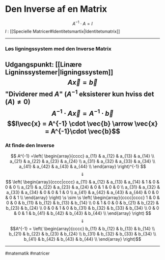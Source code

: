# Den Inverse af en Matrix

$$A^{-1} \cdot A = I$$
$I$ : [[Specielle Matricer#Identitetsmartix|Identitetsmatrix]]

---

### Løs ligningssystem med den Inverse Matrix

Udgangspunkt: [[Linære Ligninssystemer|ligningssystem]]
$$A\vec{x} = \vec{b}$$
"Dividerer med $A$" ($A^{-1}$ eksisterer kun hviss $\det(A) \neq 0$)
$$A^{-1} \cdot A\vec{x} = A^{-1} \cdot  \vec{b}$$
$$I\vec{x} = A^{-1} \cdot \vec{b} \arrow \vec{x} = A^{-1}\cdot \vec{b}$$
---

### At finde den Inverse
$$
A^{-1} =\left(
\begin{array}{cccc}
 a_{11} & a_{12} & a_{13} & a_{14} \\
 a_{21} & a_{22} & a_{23} & a_{24} \\
 a_{31} & a_{32} & a_{33} & a_{34} \\
 a_{41} & a_{42} & a_{43} & a_{44} \\
\end{array}
\right)^{-1}
$$
$$\Downarrow$$
$$
\left(
\begin{array}{cccc|cccc}
 a_{11} & a_{12} & a_{13} & a_{14} & 1 & 0 & 0 & 0 \\
 a_{21} & a_{22} & a_{23} & a_{24} & 0 & 1 & 0 & 0 \\
 a_{31} & a_{32} & a_{33} & a_{34} & 0 & 0 & 1 & 0 \\
 a_{41} & a_{42} & a_{43} & a_{44} & 0 & 0 & 0 & 1 \\
\end{array}
\right) \s \sim \s
\left(
\begin{array}{cccc|cccc}
 1 & 0 & 0 & 0 & b_{11} & b_{12} & b_{13} & b_{14} \\
 0 & 1 & 0 & 0 & b_{21} & b_{22} & b_{23} & b_{24} \\
 0 & 0 & 1 & 0 & b_{31} & b_{32} & b_{33} & b_{34} \\
 0 & 0 & 0 & 1 & b_{41} & b_{42} & b_{43} & b_{44} \\
\end{array}
\right)
$$
$$\Downarrow$$
$$A^{-1} = \left(
\begin{array}{cccc}
 b_{11} & b_{12} & b_{13} & b_{14} \\
 b_{21} & b_{22} & b_{23} & b_{24} \\
 b_{31} & b_{32} & b_{33} & b_{34} \\
 b_{41} & b_{42} & b_{43} & b_{44} \\
\end{array}
\right)$$

---
#matematik #matricer 